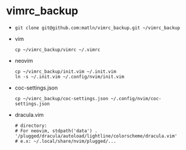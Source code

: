 # vimrc_backup

* `git clone git@github.com:matln/vimrc_backup.git ~/vimrc_backup`

* vim
    ```shell
    cp ~/vimrc_backup/vimrc ~/.vimrc
    ```

* neovim
    ```shell
    cp ~/vimrc_backup/init.vim ~/.init.vim
    ln -s ~/.init.vim ~/.config/nvim/init.vim
    ```

* coc-settings.json
    ```shell
    cp ~/vimrc_backup/coc-settings.json ~/.config/nvim/coc-settings.json
    ```

* dracula.vim 
    ```shell
    # directory:
    # For neovim, stdpath('data') . '/plugged/dracula/autoload/lightline/colorscheme/dracula.vim'
    # e.x: ~/.local/share/nvim/plugged/...
    ```
